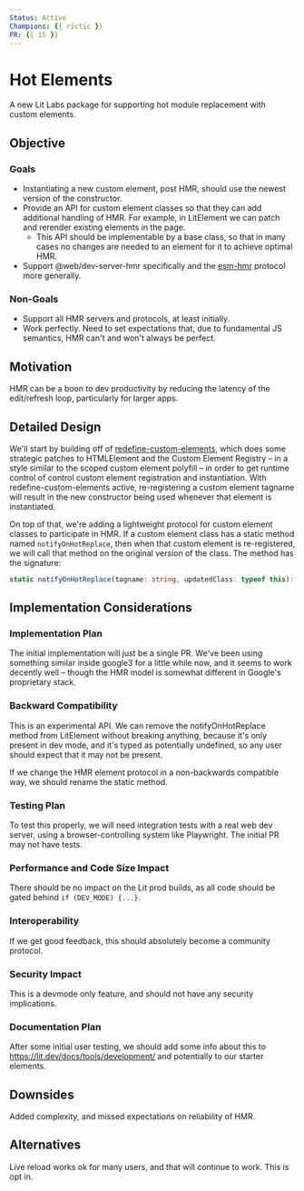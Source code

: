```yaml
---
Status: Active
Champions: {{ rictic }}
PR: {{ 15 }}
---
```


# Hot Elements

A new Lit Labs package for supporting hot module replacement with custom elements.

## Objective

### Goals
- Instantiating a new custom element, post HMR, should use the newest version of the constructor.
- Provide an API for custom element classes so that they can add additional handling of HMR. For example, in LitElement we can patch and rerender existing elements in the page.
  - This API should be implementable by a base class, so that in many cases no changes are needed to an element for it to achieve optimal HMR.
- Support @web/dev-server-hmr specifically and the [esm-hmr](https://github.com/FredKSchott/esm-hmr) protocol more generally.

### Non-Goals
- Support all HMR servers and protocols, at least initially.
- Work perfectly. Need to set expectations that, due to fundamental JS semantics, HMR can't and won't always be perfect.

## Motivation

HMR can be a boon to dev productivity by reducing the latency of the edit/refresh loop, particularly for larger apps.

## Detailed Design

We'll start by building off of [redefine-custom-elements](https://github.com/caridy/redefine-custom-elements), which does some strategic patches to HTMLElement and the Custom Element Registry – in a style similar to the scoped custom element polyfill – in order to get runtime control of control custom element registration and instantiation. With redefine-custom-elements active, re-registering a custom element tagname will result in the new constructor being used whenever that element is instantiated.

On top of that, we're adding a lightweight protocol for custom element classes to participate in HMR. If a custom element class has a static method named `notifyOnHotReplace`, then when that custom element is re-registered, we will call that method on the original version of the class. The method has the signature:

```typescript
static notifyOnHotReplace(tagname: string, updatedClass: typeof this): void;
```

## Implementation Considerations

### Implementation Plan

The initial implementation will just be a single PR. We've been using something similar inside google3 for a little while now, and it seems to work decently well – though the HMR model is somewhat different in Google's proprietary stack.

### Backward Compatibility

This is an experimental API. We can remove the notifyOnHotReplace method from LitElement without breaking anything, because it's only present in dev mode, and it's typed as potentially undefined, so any user should expect that it may not be present.

If we change the HMR element protocol in a non-backwards compatible way, we should rename the static method.

### Testing Plan

To test this properly, we will need integration tests with a real web dev server, using a browser-controlling system like Playwright. The initial PR may not have tests.

### Performance and Code Size Impact

There should be no impact on the Lit prod builds, as all code should be gated behind `if (DEV_MODE) {...}`.

### Interoperability

If we get good feedback, this should absolutely become a community protocol.

### Security Impact

This is a devmode only feature, and should not have any security implications.

### Documentation Plan

After some initial user testing, we should add some info about this to https://lit.dev/docs/tools/development/ and potentially to our starter elements.

## Downsides

Added complexity, and missed expectations on reliability of HMR.

## Alternatives

Live reload works ok for many users, and that will continue to work. This is opt in.
